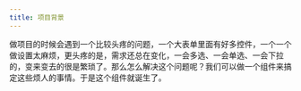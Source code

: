 ```yaml
---
title: 项目背景
---
```


做项目的时候会遇到一个比较头疼的问题，一个大表单里面有好多控件，一个一个做设置太麻烦，更头疼的是，需求还总在变化，一会多选、一会单选、一会下拉的，变来变去的很是繁琐了。那么怎么解决这个问题呢？我们可以做一个组件来搞定这些烦人的事情。于是这个组件就诞生了。
